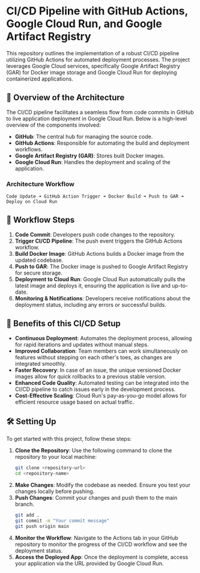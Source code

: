 # CI/CD Pipeline with GitHub Actions, Google Cloud Run, and Google Artifact Registry

This repository outlines the implementation of a robust CI/CD pipeline utilizing GitHub Actions for automated deployment processes. The project leverages Google Cloud services, specifically Google Artifact Registry (GAR) for Docker image storage and Google Cloud Run for deploying containerized applications.

## 🚀 Overview of the Architecture

The CI/CD pipeline facilitates a seamless flow from code commits in GitHub to live application deployment in Google Cloud Run. Below is a high-level overview of the components involved:

- **GitHub**: The central hub for managing the source code.
- **GitHub Actions**: Responsible for automating the build and deployment workflows.
- **Google Artifact Registry (GAR)**: Stores built Docker images.
- **Google Cloud Run**: Handles the deployment and scaling of the application.

### Architecture Workflow
```plaintext
Code Update ➜ GitHub Action Trigger ➜ Docker Build ➜ Push to GAR ➜ Deploy on Cloud Run
```


## 🔄 Workflow Steps

1. **Code Commit**: Developers push code changes to the repository.
2. **Trigger CI/CD Pipeline**: The push event triggers the GitHub Actions workflow.
3. **Build Docker Image**: GitHub Actions builds a Docker image from the updated codebase.
4. **Push to GAR**: The Docker image is pushed to Google Artifact Registry for secure storage.
5. **Deployment to Cloud Run**: Google Cloud Run automatically pulls the latest image and deploys it, ensuring the application is live and up-to-date.
6. **Monitoring & Notifications**: Developers receive notifications about the deployment status, including any errors or successful builds.

## 🚀 Benefits of this CI/CD Setup

- **Continuous Deployment**: Automates the deployment process, allowing for rapid iterations and updates without manual steps.
- **Improved Collaboration**: Team members can work simultaneously on features without stepping on each other's toes, as changes are integrated smoothly.
- **Faster Recovery**: In case of an issue, the unique versioned Docker images allow for quick rollbacks to a previous stable version.
- **Enhanced Code Quality**: Automated testing can be integrated into the CI/CD pipeline to catch issues early in the development process.
- **Cost-Effective Scaling**: Cloud Run's pay-as-you-go model allows for efficient resource usage based on actual traffic.

## 🛠️ Setting Up

To get started with this project, follow these steps:

1. **Clone the Repository**: Use the following command to clone the repository to your local machine:
   ```bash
   git clone <repository-url>
   cd <repository-name>
   ```
2. **Make Changes**: Modify the codebase as needed. Ensure you test your changes locally before pushing.
3. **Push Changes**: Commit your changes and push them to the main branch.
   ```bash
   git add .
   git commit -m "Your commit message"
   git push origin main
   ```
4. **Monitor the Workflow**: Navigate to the Actions tab in your GitHub repository to monitor the progress of the CI/CD workflow and see the deployment status.
5. **Access the Deployed App**: Once the deployment is complete, access your application via the URL provided by Google Cloud Run.
